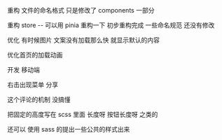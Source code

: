 重构 文件的命名格式 只是修改了 components 一部分

重构 store -- 可以用 pinia 重构一下 初步重构完成 一些命名规范 还没有修改

优化 有时候图片 文案没有加载那么快 就显示默认的内容

优化首页的加载动画

开发 移动端

右击出现菜单 分享

这个评论的机制 没搞懂

把固定的高度写在 scss 里面 长度呀 按钮长度呀 之类的

还可以 使用 sass 的提出一些公共的样式出来
